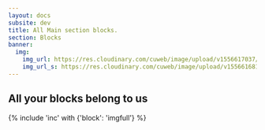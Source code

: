 ```yaml
---
layout: docs
subsite: dev
title: All Main section blocks.
section: Blocks
banner:
  img:
    img_url: https://res.cloudinary.com/cuweb/image/upload/v1556617037/RDS/kitchen-sink.jpg
    img_url_s: https://res.cloudinary.com/cuweb/image/upload/v1556616814/RDS/kitchen-sink.jpg
---
```

## All your blocks belong to us

{% include 'inc' with {'block': 'imgfull'} %}
